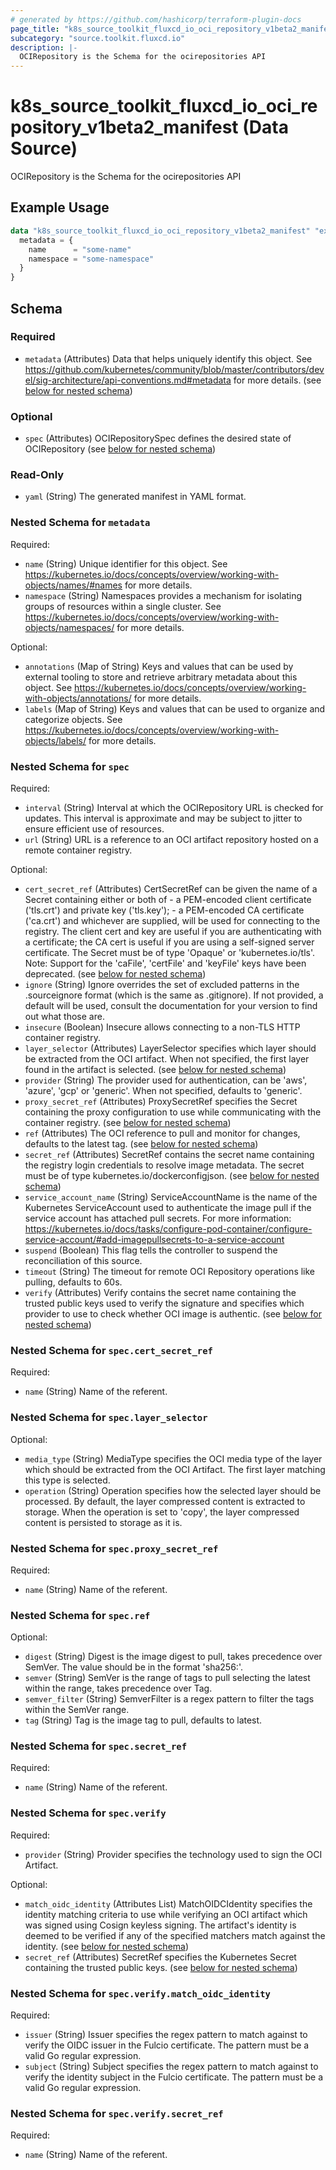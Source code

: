 ```yaml
---
# generated by https://github.com/hashicorp/terraform-plugin-docs
page_title: "k8s_source_toolkit_fluxcd_io_oci_repository_v1beta2_manifest Data Source - terraform-provider-k8s"
subcategory: "source.toolkit.fluxcd.io"
description: |-
  OCIRepository is the Schema for the ocirepositories API
---
```


# k8s_source_toolkit_fluxcd_io_oci_repository_v1beta2_manifest (Data Source)

OCIRepository is the Schema for the ocirepositories API

## Example Usage

```terraform
data "k8s_source_toolkit_fluxcd_io_oci_repository_v1beta2_manifest" "example" {
  metadata = {
    name      = "some-name"
    namespace = "some-namespace"
  }
}
```

<!-- schema generated by tfplugindocs -->
## Schema

### Required

- `metadata` (Attributes) Data that helps uniquely identify this object. See https://github.com/kubernetes/community/blob/master/contributors/devel/sig-architecture/api-conventions.md#metadata for more details. (see [below for nested schema](#nestedatt--metadata))

### Optional

- `spec` (Attributes) OCIRepositorySpec defines the desired state of OCIRepository (see [below for nested schema](#nestedatt--spec))

### Read-Only

- `yaml` (String) The generated manifest in YAML format.

<a id="nestedatt--metadata"></a>
### Nested Schema for `metadata`

Required:

- `name` (String) Unique identifier for this object. See https://kubernetes.io/docs/concepts/overview/working-with-objects/names/#names for more details.
- `namespace` (String) Namespaces provides a mechanism for isolating groups of resources within a single cluster. See https://kubernetes.io/docs/concepts/overview/working-with-objects/namespaces/ for more details.

Optional:

- `annotations` (Map of String) Keys and values that can be used by external tooling to store and retrieve arbitrary metadata about this object. See https://kubernetes.io/docs/concepts/overview/working-with-objects/annotations/ for more details.
- `labels` (Map of String) Keys and values that can be used to organize and categorize objects. See https://kubernetes.io/docs/concepts/overview/working-with-objects/labels/ for more details.


<a id="nestedatt--spec"></a>
### Nested Schema for `spec`

Required:

- `interval` (String) Interval at which the OCIRepository URL is checked for updates. This interval is approximate and may be subject to jitter to ensure efficient use of resources.
- `url` (String) URL is a reference to an OCI artifact repository hosted on a remote container registry.

Optional:

- `cert_secret_ref` (Attributes) CertSecretRef can be given the name of a Secret containing either or both of - a PEM-encoded client certificate ('tls.crt') and private key ('tls.key'); - a PEM-encoded CA certificate ('ca.crt') and whichever are supplied, will be used for connecting to the registry. The client cert and key are useful if you are authenticating with a certificate; the CA cert is useful if you are using a self-signed server certificate. The Secret must be of type 'Opaque' or 'kubernetes.io/tls'. Note: Support for the 'caFile', 'certFile' and 'keyFile' keys have been deprecated. (see [below for nested schema](#nestedatt--spec--cert_secret_ref))
- `ignore` (String) Ignore overrides the set of excluded patterns in the .sourceignore format (which is the same as .gitignore). If not provided, a default will be used, consult the documentation for your version to find out what those are.
- `insecure` (Boolean) Insecure allows connecting to a non-TLS HTTP container registry.
- `layer_selector` (Attributes) LayerSelector specifies which layer should be extracted from the OCI artifact. When not specified, the first layer found in the artifact is selected. (see [below for nested schema](#nestedatt--spec--layer_selector))
- `provider` (String) The provider used for authentication, can be 'aws', 'azure', 'gcp' or 'generic'. When not specified, defaults to 'generic'.
- `proxy_secret_ref` (Attributes) ProxySecretRef specifies the Secret containing the proxy configuration to use while communicating with the container registry. (see [below for nested schema](#nestedatt--spec--proxy_secret_ref))
- `ref` (Attributes) The OCI reference to pull and monitor for changes, defaults to the latest tag. (see [below for nested schema](#nestedatt--spec--ref))
- `secret_ref` (Attributes) SecretRef contains the secret name containing the registry login credentials to resolve image metadata. The secret must be of type kubernetes.io/dockerconfigjson. (see [below for nested schema](#nestedatt--spec--secret_ref))
- `service_account_name` (String) ServiceAccountName is the name of the Kubernetes ServiceAccount used to authenticate the image pull if the service account has attached pull secrets. For more information: https://kubernetes.io/docs/tasks/configure-pod-container/configure-service-account/#add-imagepullsecrets-to-a-service-account
- `suspend` (Boolean) This flag tells the controller to suspend the reconciliation of this source.
- `timeout` (String) The timeout for remote OCI Repository operations like pulling, defaults to 60s.
- `verify` (Attributes) Verify contains the secret name containing the trusted public keys used to verify the signature and specifies which provider to use to check whether OCI image is authentic. (see [below for nested schema](#nestedatt--spec--verify))

<a id="nestedatt--spec--cert_secret_ref"></a>
### Nested Schema for `spec.cert_secret_ref`

Required:

- `name` (String) Name of the referent.


<a id="nestedatt--spec--layer_selector"></a>
### Nested Schema for `spec.layer_selector`

Optional:

- `media_type` (String) MediaType specifies the OCI media type of the layer which should be extracted from the OCI Artifact. The first layer matching this type is selected.
- `operation` (String) Operation specifies how the selected layer should be processed. By default, the layer compressed content is extracted to storage. When the operation is set to 'copy', the layer compressed content is persisted to storage as it is.


<a id="nestedatt--spec--proxy_secret_ref"></a>
### Nested Schema for `spec.proxy_secret_ref`

Required:

- `name` (String) Name of the referent.


<a id="nestedatt--spec--ref"></a>
### Nested Schema for `spec.ref`

Optional:

- `digest` (String) Digest is the image digest to pull, takes precedence over SemVer. The value should be in the format 'sha256:<HASH>'.
- `semver` (String) SemVer is the range of tags to pull selecting the latest within the range, takes precedence over Tag.
- `semver_filter` (String) SemverFilter is a regex pattern to filter the tags within the SemVer range.
- `tag` (String) Tag is the image tag to pull, defaults to latest.


<a id="nestedatt--spec--secret_ref"></a>
### Nested Schema for `spec.secret_ref`

Required:

- `name` (String) Name of the referent.


<a id="nestedatt--spec--verify"></a>
### Nested Schema for `spec.verify`

Required:

- `provider` (String) Provider specifies the technology used to sign the OCI Artifact.

Optional:

- `match_oidc_identity` (Attributes List) MatchOIDCIdentity specifies the identity matching criteria to use while verifying an OCI artifact which was signed using Cosign keyless signing. The artifact's identity is deemed to be verified if any of the specified matchers match against the identity. (see [below for nested schema](#nestedatt--spec--verify--match_oidc_identity))
- `secret_ref` (Attributes) SecretRef specifies the Kubernetes Secret containing the trusted public keys. (see [below for nested schema](#nestedatt--spec--verify--secret_ref))

<a id="nestedatt--spec--verify--match_oidc_identity"></a>
### Nested Schema for `spec.verify.match_oidc_identity`

Required:

- `issuer` (String) Issuer specifies the regex pattern to match against to verify the OIDC issuer in the Fulcio certificate. The pattern must be a valid Go regular expression.
- `subject` (String) Subject specifies the regex pattern to match against to verify the identity subject in the Fulcio certificate. The pattern must be a valid Go regular expression.


<a id="nestedatt--spec--verify--secret_ref"></a>
### Nested Schema for `spec.verify.secret_ref`

Required:

- `name` (String) Name of the referent.
